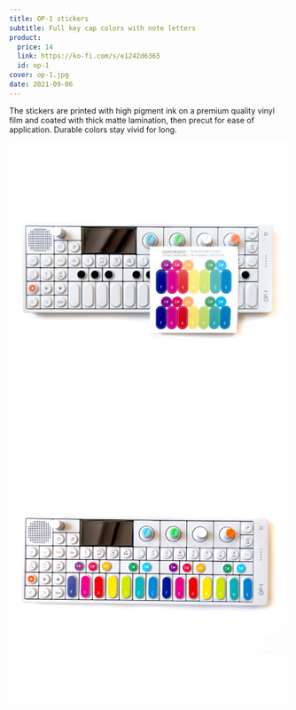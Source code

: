 ```yaml
---
title: OP-1 stickers
subtitle: Full key cap colors with note letters
product:
  price: 14
  link: https://ko-fi.com/s/e1242d6365
  id: op-1
cover: op-1.jpg
date: 2021-09-06
---
```


The stickers are printed with high pigment ink on a premium quality vinyl film and coated with thick matte lamination, then precut for ease of application. Durable colors stay vivid for long.

<img src="./op-12.jpg">

<img src="./op-1.jpg">
